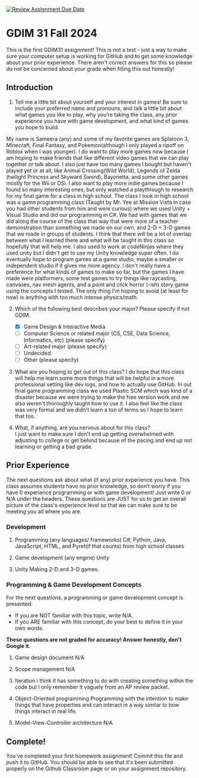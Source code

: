 [![Review Assignment Due Date](https://classroom.github.com/assets/deadline-readme-button-22041afd0340ce965d47ae6ef1cefeee28c7c493a6346c4f15d667ab976d596c.svg)](https://classroom.github.com/a/POQdLnh2)
# GDIM 31 Fall 2024

This is the first GDIM31 assignment! This is not a test - just a way to make sure your computer setup is working for GitHub and to get some knowledge about your prior experience. There aren't correct answers for this so please do not be concerned about your grade when filling this out honestly!

## Introduction

1. Tell me a little bit about yourself and your interest in games! Be sure to include your preferred name and pronouns, and talk a little bit about what games you like to play, why you’re taking the class, any prior experience you have with game development, and what kind of games you hope to build.

My name is Sameera (any) and some of my favorite games are Splatoon 3, Minecraft, Final Fantasy, and Pokemon(although I only played a ripoff on Roblox when I was younger). I do want to play more games now because I am hoping to make friends that like different video games that we can play together or talk about. I also just have too many games I bought but haven't played yet or at all, like Animal Crossing(Wild World), Legends of Zelda (twilight Princess and Skyward Sword), Bayonetta, and some other games mostly for the Wii or DSi. I also want to play more indie games because I found so many interesting ones, but only watched a playthrough to research for my final game for a class in high school. The class I took in high school was a game programming class (Taught by Mr. Yee at Mission Vista in case you had other students from him and were curious) where we used Unity + Visual Studio and did our programming in C#. We had with games that we did along the course of the class that way that were more of a teacher demonstration than something we made on our own, and 2-D + 3-D games that we made in groups of students. I think that there will be a lot of overlap between what I learned there and what will be taught in this class so hopefully that will help me. I also used to work at codeNinjas where they used unity but I didn't get to use my Unity knowledge super often. I do eventually hope to program games at a game studio, maybe a smaller or independent studio if it gives me more agency. I don't really have a preference for what kinds of games to make so far, but the games I have made were platformers, some test games to try things like raycasting, canvases, nav mesh agents, and a point and click horror (-ish) story game using the concepts I tested. The only thing I'm hoping to avoid (at least for now) is anything with too much intense physics/math.

2. Which of the following best describes your major? Please specify if not GDIM.  

    - [X] Game Design & Interactive Media
    - [ ] Computer Science or related major (CS, CSE, Data Science, Informatics, etc) (please specify)
    - [ ] Art-related major (please specify)
    - [ ] Undecided
    - [ ] Other (please specify)

3. What are you hoping to get out of this class?
I do hope that this class will help me learn some more things that will be helpful in a more professional setting like dev logs, and how to actually use GitHub. In out final game programming class we used Plastic SCM which was kind of a disaster because we were trying to make the free version work and we also weren't thoroughly taught how to use it. I also feel like the class was very formal and we didn't learn a ton of terms so I hope to learn that too.

4. What, if anything, are you nervous about for this class?\
I just want to make sure I don't end up getting overwhelmed with adjusting to college or get behind because of the pacing and end up not learning or getting a bad grade.

## Prior Experience

The next questions ask about what (if any) prior experience you have. This class assumes students have no prior knowledge, so don’t worry if you have 0 experience programming or with game development! Just write 0 or N/A under the headers. These questions are JUST for us to get an overall picture of the class's experience level so that we can make sure to be meeting you all where you are.

### Development

1. Programming (any languages/ frameworks)
   C#, Python, Java, JavaScript, HTML, and Pyret(if that counts) from high school classes

2. Game development (any engine)
   Unity

3. Unity
   Making 2-D and 3-D games.

### Programming & Game Development Concepts

For the next questions, a programming or game development concept is presented:

 - If you are NOT familiar with this topic, write N/A.
 - If you ARE familiar with this concept, do your best to define it in your own words.

**These questions are not graded for accuracy! Answer honestly, don’t Google it.**

1. Game design document
N/A

2. Scope management
N/A

3. Iteration
i think it has something to do with creating something within the code but I only remember it vaguely from an AP review packet.

4. Object-Oriented programming
Programming with the intention to make things that have properties and can interact in a way similar to how things interact in real life.  

5. Model-View-Controller architecture
N/A

## Complete!

You've completed your first homework assignment! Commit this file and push it to GitHub. You should be able to see that it's been submitted properly on the Github Classroom page or on your assignment repository.
